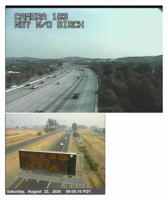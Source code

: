 ![AJJAIDAVE-StoryAuthorEngine-](https://github.com/StateDocuments/California/blob/master/12-057-CCTV-0183.jpg)
![AJJAIDAVE-StoryAuthorEngine-](https://github.com/StateDocuments/California/blob/master/hwy5atwilliamsnb.jpg)
